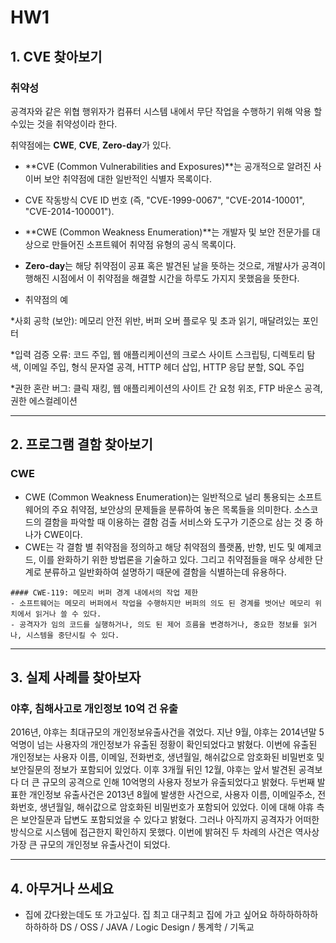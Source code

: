 # HW1

## 1. CVE 찾아보기 
  
  ### 취약성
   공격자와 같은 위협 행위자가 컴퓨터 시스템 내에서 무단 작업을 수행하기 위해 악용 할 수있는 것을 취약성이라 한다.

  취약점에는 **CWE**, **CVE**, **Zero-day**가 있다. 

  * **CVE (Common Vulnerabilities and Exposures)**는 공개적으로 알려진 사이버 보안 취약점에 대한 일반적인 식별자 목록이다.
   - CVE 작동방식 
   CVE ID 번호 (즉, "CVE-1999-0067", "CVE-2014-10001", "CVE-2014-100001").

  * **CWE (Common Weakness Enumeration)**는 개발자 및 보안 전문가를 대상으로 만들어진 소프트웨어 취약점 유형의 공식 목록이다. 

  * **Zero-day**는 해당 취약점이 공표 혹은 발견된 날을 뜻하는 것으로, 개발사가 공격이 행해진 시점에서 이 취약점을 해결할 시간을 하루도 가지지 못했음을 뜻한다.  

  * 취약점의 예

  *사회 공학 (보안): 메모리 안전 위반, 버퍼 오버 플로우 및 초과 읽기, 매달려있는 포인터

  *입력 검증 오류: 코드 주입, 웹 애플리케이션의 크로스 사이트 스크립팅, 디렉토리 탐색, 이메일 주입, 형식 문자열 공격, HTTP 헤더 삽입, HTTP 응답 분할, SQL 주입

  *권한 혼란 버그: 클릭 재킹, 웹 애플리케이션의 사이트 간 요청 위조, FTP 바운스 공격, 권한 에스컬레이션


---  

## 2. 프로그램 결함 찾아보기

  ### CWE
   - CWE (Common Weakness Enumeration)는  일반적으로 널리 통용되는 소프트웨어의 주요 취약점, 보안상의 문제들을 분류하여 놓은 목록들을 의미한다. 소스코드의 결함을 파악할 때 이용하는 결함 검출 서비스와 도구가 기준으로 삼는 것 중 하나가 CWE이다. 
   - CWE는 각 결함 별 취약점을 정의하고 해당 취약점의 플랫폼, 반향, 빈도 및 예제코드, 이를 완화하기 위한 방법론을 기술하고 있다. 그리고 취약점들을 매우 상세한 단계로 분류하고 일반화하여 설명하기 때문에 결함을 식별하는데 유용하다.

    #### CWE-119: 메모리 버퍼 경계 내에서의 작업 제한
    - 소프트웨어는 메모리 버퍼에서 작업을 수행하지만 버퍼의 의도 된 경계를 벗어난 메모리 위치에서 읽거나 쓸 수 있다.
    - 공격자가 임의 코드를 실행하거나, 의도 된 제어 흐름을 변경하거나, 중요한 정보를 읽거나, 시스템을 중단시킬 수 있다. 
    

---

## 3. 실제 사례를 찾아보자

  ### 야후, 침해사고로 개인정보 10억 건 유출
  2016년, 야후는 최대규모의 개인정보유출사건을 겪었다. 지난 9월, 야후는 2014년말 5억명이 넘는 사용자의 개인정보가 유출된 정황이 확인되었다고 밝혔다. 이번에 유출된 개인정보는 사용자 이름, 이메일, 전화번호, 생년월일, 해쉬값으로 암호화된 비밀번호 및 보안질문의 정보가 포함되어 있었다. 이후 3개월 뒤인 12월, 야후는 앞서 발견된 공격보다 더 큰 규모의 공격으로 인해 10억명의 사용자 정보가 유출되었다고 밝혔다. 
  두번째 발표한 개인정보 유출사건은 2013년 8월에 발생한 사건으로, 사용자 이름, 이메일주소, 전화번호, 생년월일, 해쉬값으로 암호화된 비밀번호가 포함되어 있었다. 이에 대해 야휴 측은 보안질문과 답변도 포함되었을 수 있다고 밝혔다. 그러나 아직까지 공격자가 어떠한 방식으로 시스템에 접근한지 확인하지 못했다. 이번에 밝혀진 두 차례의 사건은 역사상 가장 큰 규모의 개인정보 유출사건이 되었다.  


---

## 4. 아무거나 쓰세요
  - 집에 갔다왔는데도 또 가고싶다. 집 최고 대구최고 집에 가고 싶어요 하하하하하하하하하하
  DS / OSS / JAVA / Logic Design / 통계학 / 기독교
